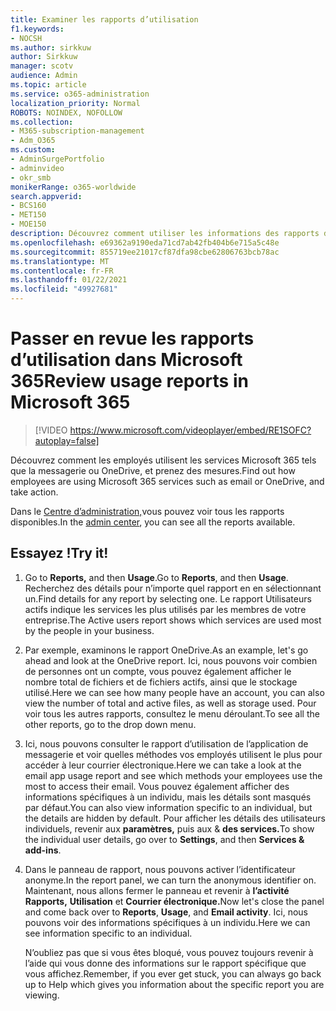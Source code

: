 ```yaml
---
title: Examiner les rapports d’utilisation
f1.keywords:
- NOCSH
ms.author: sirkkuw
author: Sirkkuw
manager: scotv
audience: Admin
ms.topic: article
ms.service: o365-administration
localization_priority: Normal
ROBOTS: NOINDEX, NOFOLLOW
ms.collection:
- M365-subscription-management
- Adm_O365
ms.custom:
- AdminSurgePortfolio
- adminvideo
- okr_smb
monikerRange: o365-worldwide
search.appverid:
- BCS160
- MET150
- MOE150
description: Découvrez comment utiliser les informations des rapports d’utilisation.
ms.openlocfilehash: e69362a9190eda71cd7ab42fb404b6e715a5c48e
ms.sourcegitcommit: 855719ee21017cf87dfa98cbe62806763bcb78ac
ms.translationtype: MT
ms.contentlocale: fr-FR
ms.lasthandoff: 01/22/2021
ms.locfileid: "49927681"
---
```

# <a name="review-usage-reports-in-microsoft-365"></a><span data-ttu-id="87dce-103">Passer en revue les rapports d’utilisation dans Microsoft 365</span><span class="sxs-lookup"><span data-stu-id="87dce-103">Review usage reports in Microsoft 365</span></span>

> [!VIDEO https://www.microsoft.com/videoplayer/embed/RE1SOFC?autoplay=false]

<span data-ttu-id="87dce-104">Découvrez comment les employés utilisent les services Microsoft 365 tels que la messagerie ou OneDrive, et prenez des mesures.</span><span class="sxs-lookup"><span data-stu-id="87dce-104">Find out how employees are using Microsoft 365 services such as email or OneDrive, and take action.</span></span>

<span data-ttu-id="87dce-105">Dans le [Centre d’administration,](https://admin.microsoft.com)vous pouvez voir tous les rapports disponibles.</span><span class="sxs-lookup"><span data-stu-id="87dce-105">In the [admin center](https://admin.microsoft.com), you can see all the reports available.</span></span>

## <a name="try-it"></a><span data-ttu-id="87dce-106">Essayez !</span><span class="sxs-lookup"><span data-stu-id="87dce-106">Try it!</span></span>

1. <span data-ttu-id="87dce-107">Go to **Reports,** and then **Usage**.</span><span class="sxs-lookup"><span data-stu-id="87dce-107">Go to **Reports**, and then **Usage**.</span></span> <span data-ttu-id="87dce-108">Recherchez des détails pour n’importe quel rapport en en sélectionnant un.</span><span class="sxs-lookup"><span data-stu-id="87dce-108">Find details for any report by selecting one.</span></span> <span data-ttu-id="87dce-109">Le rapport Utilisateurs actifs indique les services les plus utilisés par les membres de votre entreprise.</span><span class="sxs-lookup"><span data-stu-id="87dce-109">The Active users report shows which services are used most by the people in your business.</span></span>
1. <span data-ttu-id="87dce-110">Par exemple, examinons le rapport OneDrive.</span><span class="sxs-lookup"><span data-stu-id="87dce-110">As an example, let's go ahead and look at the OneDrive report.</span></span> <span data-ttu-id="87dce-111">Ici, nous pouvons voir combien de personnes ont un compte, vous pouvez également afficher le nombre total de fichiers et de fichiers actifs, ainsi que le stockage utilisé.</span><span class="sxs-lookup"><span data-stu-id="87dce-111">Here we can see how many people have an account, you can also view the number of total and active files, as well as storage used.</span></span> <span data-ttu-id="87dce-112">Pour voir tous les autres rapports, consultez le menu déroulant.</span><span class="sxs-lookup"><span data-stu-id="87dce-112">To see all the other reports, go to the drop down menu.</span></span>
1. <span data-ttu-id="87dce-113">Ici, nous pouvons consulter le rapport d’utilisation de l’application de messagerie et voir quelles méthodes vos employés utilisent le plus pour accéder à leur courrier électronique.</span><span class="sxs-lookup"><span data-stu-id="87dce-113">Here we can take a look at the email app usage report and see which methods your employees use the most to access their email.</span></span> <span data-ttu-id="87dce-114">Vous pouvez également afficher des informations spécifiques à un individu, mais les détails sont masqués par défaut.</span><span class="sxs-lookup"><span data-stu-id="87dce-114">You can also view information specific to an individual, but the details are hidden by default.</span></span> <span data-ttu-id="87dce-115">Pour afficher les détails des utilisateurs individuels, revenir aux **paramètres,** puis aux & **des services.**</span><span class="sxs-lookup"><span data-stu-id="87dce-115">To show the individual user details, go over to **Settings**, and then **Services & add-ins**.</span></span>
1. <span data-ttu-id="87dce-116">Dans le panneau de rapport, nous pouvons activer l’identificateur anonyme.</span><span class="sxs-lookup"><span data-stu-id="87dce-116">In the report panel, we can turn the anonymous identifier on.</span></span> <span data-ttu-id="87dce-117">Maintenant, nous allons fermer le panneau et revenir à **l’activité Rapports,** **Utilisation** et **Courrier électronique.**</span><span class="sxs-lookup"><span data-stu-id="87dce-117">Now let's close the panel and come back over to **Reports**, **Usage**, and **Email activity**.</span></span> <span data-ttu-id="87dce-118">Ici, nous pouvons voir des informations spécifiques à un individu.</span><span class="sxs-lookup"><span data-stu-id="87dce-118">Here we can see information specific to an individual.</span></span>

    <span data-ttu-id="87dce-119">N’oubliez pas que si vous êtes bloqué, vous pouvez toujours revenir à l’aide qui vous donne des informations sur le rapport spécifique que vous affichez.</span><span class="sxs-lookup"><span data-stu-id="87dce-119">Remember, if you ever get stuck, you can always go back up to Help which gives you information about the specific report you are viewing.</span></span>